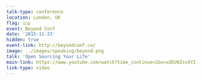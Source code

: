 ```yaml
---
talk-type: conference
location: London, UK
flag: 🇬🇧
event: Beyond Conf
date: '2015-11-23'
hidden: true
event-link: http://beyondconf.co/
image: ../images/speaking/beyond.png
talk: 'Open Sourcing Your Life'
main-link: https://www.youtube.com/watch?time_continue=2&v=xQEU0ZsvXYI
link-type: video
---
```

